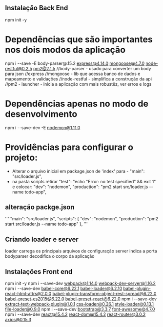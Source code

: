 ## Instalação Back End

npm init -y

# Dependências que são importantes nos dois modos da aplicação

npm i --save -E body-parser@.15.2 express@4.14.0 mongoose@4.7.0 node-restful@0.2.5 pm2@2.1.5
//body-parser - usado para converter um body para json
//express 
//mongoose - lib que acessa banco de dados e mapeamento e validações
//node-restful - simplifica a construção da api
//pm2 - launcher - inicia a aplicação com mais robustêz, ver erros e logs


# Dependências apenas no modo de desenvolvimento

npm i --save-dev -E nodemon@1.11.0

# Providências para configurar o projeto:
- Alterar o arquivo inicial em package.json de 'index' para - "main": "src/loader.js",
- na pasta scripts retirar "test": "echo \"Error: no test specified\" && exit 1"
	e colocar:
	"dev": "nodemon",
	"production": "pm2 start src/loader.js --name todo-app",

## alteração packge.json
'''
 "main": "src/loader.js",
  "scripts": {
    "dev": "nodemon",
	  "production": "pm2 start src/loader.js --name todo-app"
  },
'''

## Criando loader e server

loader carrega os principais arquivos de configuração
server indica a porta
bodyparser decodifica o corpo da aplicação


## Instalações Front end

npm init -y
npm i --save-dev webpack@1.14.0 webpack-dev-server@1.16.2
npm i --save-dev babel-core@6.22.1 babel-loader@6.2.10 babel-plugin-react-html-attrs@2.0.0 babel-plugin-transform-object-rest-spread@6.22.0 babel-preset-es2015@6.22.0 babel-preset-react@6.22.0
npm i --save-dev extract-text-webpack-plugin@1.0.1 css-loader@0.26.1 style-loader@0.13.1 file-loader@0.9.0
npm i --save-dev bootstrap@3.3.7 font-awesome@4.7.0
npm i --save-dev react@15.4.2 react-dom@15.4.2 react-router@3.0.2 axios@0.15.3